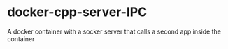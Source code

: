 # docker-cpp-server-IPC
A docker container with a socker server that calls a second app inside the container
